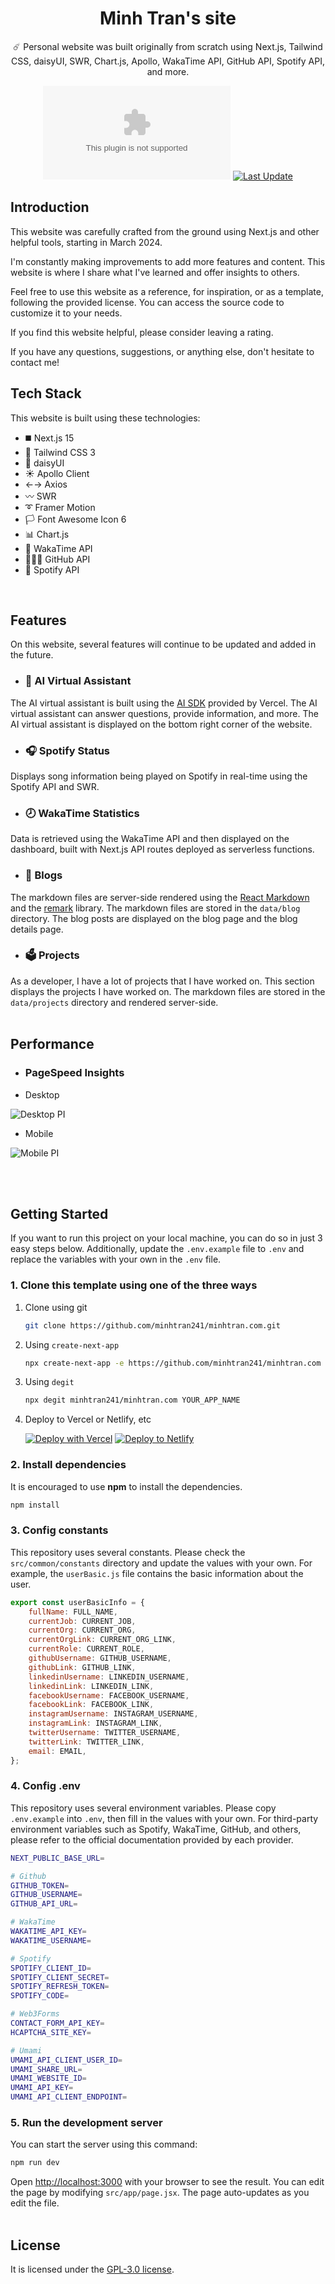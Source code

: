 <div align="center">
  <h1>Minh Tran's site</h1>
  <p>☄️ Personal website was built originally from scratch using Next.js, Tailwind CSS, daisyUI, SWR, Chart.js, Apollo, WakaTime API, GitHub API, Spotify API, and more. </p>

[![GitHub Repo stars](https://img.shields.io/github/stars/minhtran241/minhtran.com)](https://github.com/minhtran241/minhtran.com/stargazers)
[![Last Update](https://img.shields.io/badge/deps%20update-every%20sunday-blue.svg)](https://shields.io/)

</div>

## Introduction

This website was carefully crafted from the ground using Next.js and other helpful tools, starting in March 2024.

I'm constantly making improvements to add more features and content. This website is where I share what I've learned and offer insights to others.

Feel free to use this website as a reference, for inspiration, or as a template, following the provided license. You can access the source code to customize it to your needs.

If you find this website helpful, please consider leaving a rating.

If you have any questions, suggestions, or anything else, don't hesitate to contact me!

## Tech Stack

This website is built using these technologies:

-   ◼️ Next.js 15
-   💠 Tailwind CSS 3
-   🌺 daisyUI
-   ☀️ Apollo Client
-   ←→ Axios
-   〰️ SWR
-   ➰ Framer Motion
-   🏳️ Font Awesome Icon 6
-   📊 Chart.js
-   🎥 WakaTime API
-   👨🏻‍💻 GitHub API
-   🎵 Spotify API

<br />

## Features

On this website, several features will continue to be updated and added in the future.

-   ### 🤖 AI Virtual Assistant

The AI virtual assistant is built using the [AI SDK](https://sdk.vercel.ai) provided by Vercel. The AI virtual assistant can answer questions, provide information, and more. The AI virtual assistant is displayed on the bottom right corner of the website.

-   ### 🎧 Spotify Status

Displays song information being played on Spotify in real-time using the Spotify API and SWR.

-   ### 🕗 WakaTime Statistics

Data is retrieved using the WakaTime API and then displayed on the dashboard, built with Next.js API routes deployed as serverless functions.

-   ### 📝 Blogs

The markdown files are server-side rendered using the [React Markdown](https://github.com/remarkjs/react-markdown) and the [remark](https://github.com/remarkjs/react-markdown) library. The markdown files are stored in the `data/blog` directory. The blog posts are displayed on the blog page and the blog details page.

-   ### 🗳 Projects

As a developer, I have a lot of projects that I have worked on. This section displays the projects I have worked on. The markdown files are stored in the `data/projects` directory and rendered server-side.
<br /><br />

## Performance

-   ### PageSpeed Insights

-   Desktop

![Desktop PI](https://github.com/minhtran241/minhtran.com/blob/main/public/about-this-website/lh-rp-desktop.png)

-   Mobile

![Mobile PI](https://github.com/minhtran241/minhtran.com/blob/main/public/about-this-website/lh-rp-mobile.png)

<br /><br />

## Getting Started

If you want to run this project on your local machine, you can do so in just 3 easy steps below. Additionally, update the `.env.example` file to `.env` and replace the variables with your own in the `.env` file.

### 1. Clone this template using one of the three ways

1. Clone using git

    ```bash
    git clone https://github.com/minhtran241/minhtran.com.git
    ```

2. Using `create-next-app`

    ```bash
    npx create-next-app -e https://github.com/minhtran241/minhtran.com project-name
    ```

3. Using `degit`

    ```bash
    npx degit minhtran241/minhtran.com YOUR_APP_NAME
    ```

4. Deploy to Vercel or Netlify, etc

    [![Deploy with Vercel](https://vercel.com/button)](https://vercel.com/new/git/external?repository-url=https://github.com/minhtran241/minhtran.com)
    [![Deploy to Netlify](https://www.netlify.com/img/deploy/button.svg)](https://app.netlify.com/start/deploy?repository=https://github.com/minhtran241/minhtran.com)

### 2. Install dependencies

It is encouraged to use **npm** to install the dependencies.

```bash
npm install
```

### 3. Config constants

This repository uses several constants. Please check the `src/common/constants` directory and update the values with your own. For example, the `userBasic.js` file contains the basic information about the user.

```javascript
export const userBasicInfo = {
    fullName: FULL_NAME,
    currentJob: CURRENT_JOB,
    currentOrg: CURRENT_ORG,
    currentOrgLink: CURRENT_ORG_LINK,
    currentRole: CURRENT_ROLE,
    githubUsername: GITHUB_USERNAME,
    githubLink: GITHUB_LINK,
    linkedinUsername: LINKEDIN_USERNAME,
    linkedinLink: LINKEDIN_LINK,
    facebookUsername: FACEBOOK_USERNAME,
    facebookLink: FACEBOOK_LINK,
    instagramUsername: INSTAGRAM_USERNAME,
    instagramLink: INSTAGRAM_LINK,
    twitterUsername: TWITTER_USERNAME,
    twitterLink: TWITTER_LINK,
    email: EMAIL,
};
```

### 4. Config .env

This repository uses several environment variables. Please copy `.env.example` into `.env`, then fill in the values with your own. For third-party environment variables such as Spotify, WakaTime, GitHub, and others, please refer to the official documentation provided by each provider.

```bash
NEXT_PUBLIC_BASE_URL=

# Github
GITHUB_TOKEN=
GITHUB_USERNAME=
GITHUB_API_URL=

# WakaTime
WAKATIME_API_KEY=
WAKATIME_USERNAME=

# Spotify
SPOTIFY_CLIENT_ID=
SPOTIFY_CLIENT_SECRET=
SPOTIFY_REFRESH_TOKEN=
SPOTIFY_CODE=

# Web3Forms
CONTACT_FORM_API_KEY=
HCAPTCHA_SITE_KEY=

# Umami
UMAMI_API_CLIENT_USER_ID=
UMAMI_SHARE_URL=
UMAMI_WEBSITE_ID=
UMAMI_API_KEY=
UMAMI_API_CLIENT_ENDPOINT=
```

### 5. Run the development server

You can start the server using this command:

```bash
npm run dev
```

Open [http://localhost:3000](http://localhost:3000) with your browser to see the result. You can edit the page by modifying `src/app/page.jsx`. The page auto-updates as you edit the file.
<br /><br />

## License

It is licensed under the [GPL-3.0 license](https://github.com/minhtran241/minhtran.com/blob/master/LICENSE).
